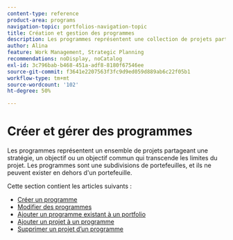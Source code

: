 ```yaml
---
content-type: reference
product-area: programs
navigation-topic: portfolios-navigation-topic
title: Création et gestion des programmes
description: Les programmes représentent une collection de projets partageant une stratégie commune ou un objectif commun qui transcende les limites du projet. Les programmes sont une subdivisions de portefeuilles, et ils ne peuvent exister en dehors d'un portefeuille.
author: Alina
feature: Work Management, Strategic Planning
recommendations: noDisplay, noCatalog
exl-id: 3c796bab-b468-451a-adf8-8180f67546ee
source-git-commit: f3641e2207563f3fc9d9ed059d889ab6c22f05b1
workflow-type: tm+mt
source-wordcount: '102'
ht-degree: 50%

---
```


# Créer et gérer des programmes

Les programmes représentent un ensemble de projets partageant une stratégie, un objectif ou un objectif commun qui transcende les limites du projet.
Les programmes sont une subdivisions de portefeuilles, et ils ne peuvent exister en dehors d&#39;un portefeuille.

Cette section contient les articles suivants :

* [Créer un programme](../../../manage-work/portfolios/create-and-manage-programs/create-program.md)
* [Modifier des programmes](../../../manage-work/portfolios/create-and-manage-programs/edit-programs.md)
* [Ajouter un programme existant à un portfolio](../../../manage-work/portfolios/create-and-manage-programs/move-program.md)
* [Ajouter un projet à un programme](../../../manage-work/portfolios/create-and-manage-programs/add-project-to-program.md)
* [Supprimer un projet d’un programme](../../../manage-work/portfolios/create-and-manage-programs/remove-project-from-program.md)
